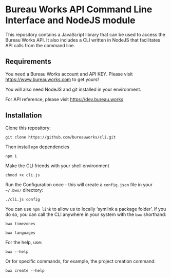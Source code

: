 # Bureau Works API Command Line Interface and NodeJS module
This repository contains a JavaScript library that can be used to access the Bureau Works API. It also includes a CLI written in NodeJS that facilitates API calls from the command line.

## Requirements

You need a Bureau Works account and API KEY. Please visit https://www.bureauworks.com to get yours!

You will also need NodeJS and git installed in your environment.

For API reference, please visit https://dev.bureau.works

## Installation

Clone this repository:

```git clone https://github.com/bureauworks/cli.git```

Then install `npm` dependencies

```npm i```

Make the CLI friends with your shell environment

```chmod +x cli.js```

Run the Configuration once - this will create a `config.json` file in your `~/.bwx/` directory:

```./cli.js config```

You can use `npm link` to allow us to locally ‘symlink a package folder’. If you do so, you can call the CLI anywhere in your system with the `bwx` shorthand:

```bwx timezones```

```bwx languages```

For the help, use:

```bwx --help```

Or for specific commands, for example, the project creation command:

```bwx create --help```